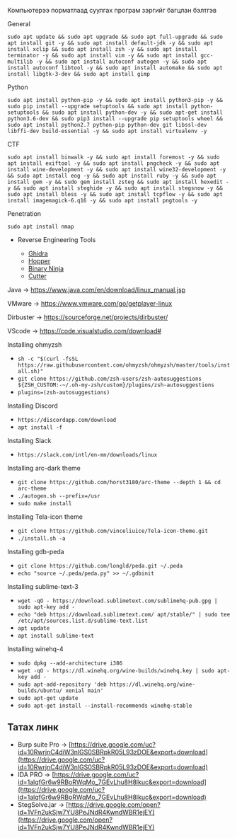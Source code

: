 Компьютерээ порматлаад суулгах програм зэргийг багцлан бэлтгэв

General 

`
sudo apt update && sudo apt upgrade && sudo apt full-upgrade && sudo apt install git -y && sudo apt install default-jdk -y && sudo apt install xclip && sudo apt install zsh -y && sudo apt install terminator -y && sudo apt install vim -y && sudo apt install gcc-multilib -y && sudo apt install autoconf autogen -y && sudo apt install autoconf libtool -y && sudo apt install automake && sudo apt install libgtk-3-dev && sudo apt install gimp
`

Python 

`
 sudo apt install python-pip -y && sudo apt install python3-pip -y && sudo pip install --upgrade setuptools && sudo apt install python-setuptools && sudo apt install python-dev -y && sudo apt-get install python3.6-dev && sudo pip3 install --upgrade pip setuptools wheel && sudo apt install python2.7 python-pip python-dev git libssl-dev libffi-dev build-essential -y && sudo apt install virtualenv -y
`

CTF 

``
sudo apt install binwalk -y && sudo apt install foremost -y && sudo apt install exiftool -y && sudo apt install pngcheck -y && sudo apt install wine-development -y && sudo apt install wine32-development -y && sudo apt install eog -y && sudo apt install ruby -y && sudo apt install gem -y && sudo gem install zsteg && sudo apt install hexedit -y && sudo apt install steghide -y && sudo apt install stegsnow -y && sudo apt install bless -y && sudo apt install tcpflow -y && sudo apt install imagemagick-6.q16 -y && sudo apt install pngtools -y  
``

Penetration

```
sudo apt install nmap
```

* Reverse Engineering Tools
  
    * [Ghidra](https://ghidra-sre.org/)
    * [Hopper](https://www.hopperapp.com/)
    * [Binary Ninja](https://binary.ninja/demo/)
    * [Cutter](https://cutter.re/)

Java      -> https://www.java.com/en/download/linux_manual.jsp

VMware    -> https://www.vmware.com/go/getplayer-linux

Dirbuster -> https://sourceforge.net/projects/dirbuster/

VScode    -> https://code.visualstudio.com/download#
 
Installing ohmyzsh
 * `sh -c "$(curl -fsSL https://raw.githubusercontent.com/ohmyzsh/ohmyzsh/master/tools/install.sh)"`
 * `git clone https://github.com/zsh-users/zsh-autosuggestions ${ZSH_CUSTOM:-~/.oh-my-zsh/custom}/plugins/zsh-autosuggestions`
 * `plugins=(zsh-autosuggestions)`

Installing Discord
 * `https://discordapp.com/download`
 * `apt install -f`

Installing Slack
 * `https://slack.com/intl/en-mn/downloads/linux`

Installing arc-dark theme
 * `git clone https://github.com/horst3180/arc-theme --depth 1 && cd arc-theme`
 * `./autogen.sh --prefix=/usr`
 * `sudo make install`
 
Installing Tela-icon theme
 * `git clone https://github.com/vinceliuice/Tela-icon-theme.git`
 * `./install.sh -a`
 
Installing gdb-peda
 * `git clone https://github.com/longld/peda.git ~/.peda`
 * `echo "source ~/.peda/peda.py" >> ~/.gdbinit`
 
Installing sublime-text-3
 * `wget -qO - https://download.sublimetext.com/sublimehq-pub.gpg | sudo apt-key add -`
 * `echo "deb https://download.sublimetext.com/ apt/stable/" | sudo tee /etc/apt/sources.list.d/sublime-text.list`
 * `apt update`
 * `apt install sublime-text`
 
Installing winehq-4
 * `sudo dpkg --add-architecture i386`
 * `wget -qO - https://dl.winehq.org/wine-builds/winehq.key | sudo apt-key add -`
 * `sudo apt-add-repository 'deb https://dl.winehq.org/wine-builds/ubuntu/ xenial main'`
 * `sudo apt-get update`
 * `sudo apt-get install --install-recommends winehq-stable`

Татах линк 
------------------
 * Burp suite Pro -> [https://drive.google.com/uc?id=10RwrjnC4diW3nlGS0SBRpkR05L93zDOE&export=download](https://drive.google.com/uc?id=10RwrjnC4diW3nlGS0SBRpkR05L93zDOE&export=download)
 * IDA PRO        -> [https://drive.google.com/uc?id=1alqfGr6w9RBoRWqMo_7GEvLhu8H8lkuc&export=download](https://drive.google.com/uc?id=1alqfGr6w9RBoRWqMo_7GEvLhu8H8lkuc&export=download)
 * StegSolve.jar  -> [https://drive.google.com/open?id=1VFn2ukSjw7YU8PeJNdR4KwndWBR1ejEY](https://drive.google.com/open?id=1VFn2ukSjw7YU8PeJNdR4KwndWBR1ejEY)
